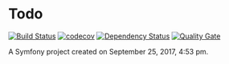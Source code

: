 Todo
====

[![Build Status](https://travis-ci.org/MonsieurBon/todo.svg?branch=master)](https://travis-ci.org/MonsieurBon/todo) [![codecov](https://codecov.io/gh/MonsieurBon/todo/branch/master/graph/badge.svg)](https://codecov.io/gh/MonsieurBon/todo) [![Dependency Status](https://www.versioneye.com/user/projects/59c91b0c2de28c0061fe97b6/badge.svg?style=flat-square)](https://www.versioneye.com/user/projects/59c91b0c2de28c0061fe97b6) [![Quality Gate](https://sonarcloud.io/api/badges/gate?key=ch.ethy.todo.backend)](https://sonarcloud.io/dashboard/index/ch.ethy.todo.backend)

A Symfony project created on September 25, 2017, 4:53 pm.
